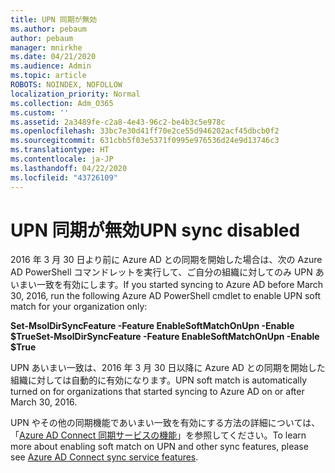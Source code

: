 ```yaml
---
title: UPN 同期が無効
ms.author: pebaum
author: pebaum
manager: mnirkhe
ms.date: 04/21/2020
ms.audience: Admin
ms.topic: article
ROBOTS: NOINDEX, NOFOLLOW
localization_priority: Normal
ms.collection: Adm_O365
ms.custom: ''
ms.assetid: 2a3489fe-c2a8-4e43-96c2-be4b3c5e978c
ms.openlocfilehash: 33bc7e30d41ff70e2ce55d946202acf45dbcb0f2
ms.sourcegitcommit: 631cbb5f03e5371f0995e976536d24e9d13746c3
ms.translationtype: HT
ms.contentlocale: ja-JP
ms.lasthandoff: 04/22/2020
ms.locfileid: "43726109"
---
```

# <a name="upn-sync-disabled"></a><span data-ttu-id="6b170-102">UPN 同期が無効</span><span class="sxs-lookup"><span data-stu-id="6b170-102">UPN sync disabled</span></span>

<span data-ttu-id="6b170-103">2016 年 3 月 30 日より前に Azure AD との同期を開始した場合は、次の Azure AD PowerShell コマンドレットを実行して、ご自分の組織に対してのみ UPN あいまい一致を有効にします。</span><span class="sxs-lookup"><span data-stu-id="6b170-103">If you started syncing to Azure AD before March 30, 2016, run the following Azure AD PowerShell cmdlet to enable UPN soft match for your organization only:</span></span>
  
 <span data-ttu-id="6b170-104">**Set-MsolDirSyncFeature -Feature EnableSoftMatchOnUpn -Enable $True**</span><span class="sxs-lookup"><span data-stu-id="6b170-104">**Set-MsolDirSyncFeature -Feature EnableSoftMatchOnUpn -Enable $True**</span></span>
  
<span data-ttu-id="6b170-105">UPN あいまい一致は、2016 年 3 月 30 日以降に Azure AD との同期を開始した組織に対しては自動的に有効になります。</span><span class="sxs-lookup"><span data-stu-id="6b170-105">UPN soft match is automatically turned on for organizations that started syncing to Azure AD on or after March 30, 2016.</span></span>
  
<span data-ttu-id="6b170-106">UPN やその他の同期機能であいまい一致を有効にする方法の詳細については、「[Azure AD Connect 同期サービスの機能](https://docs.microsoft.com/azure/active-directory/connect/active-directory-aadconnectsyncservice-features)」を参照してください。</span><span class="sxs-lookup"><span data-stu-id="6b170-106">To learn more about enabling soft match on UPN and other sync features, please see [Azure AD Connect sync service features](https://docs.microsoft.com/azure/active-directory/connect/active-directory-aadconnectsyncservice-features).</span></span>
  

